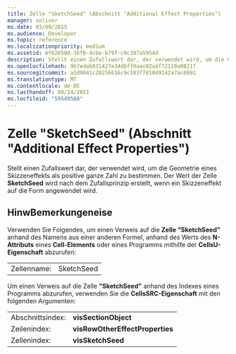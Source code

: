 ```yaml
---
title: Zelle "SketchSeed" (Abschnitt "Additional Effect Properties")
manager: soliver
ms.date: 03/09/2015
ms.audience: Developer
ms.topic: reference
ms.localizationpriority: medium
ms.assetid: 6f62650d-36f8-4c6e-b79f-c9c397a5954d
description: Stellt einen Zufallswert dar, der verwendet wird, um die Geometrie eines Skizzeneffekts als positive ganze Zahl zu bestimmen. Der Wert der Zelle SketchSeed wird nach dem Zufallsprinzip erstellt, wenn ein Skizzeneffekt auf die Form angewendet wird.
ms.openlocfilehash: 9b7edab031427e34dbff0aac02a4f72110a0821f
ms.sourcegitcommit: a1d9041c20256616c9c183f7d1049142a7ac6991
ms.translationtype: MT
ms.contentlocale: de-DE
ms.lasthandoff: 09/24/2021
ms.locfileid: "59549588"
---
```

# <a name="sketchseed-cell-additional-effect-properties-section"></a>Zelle "SketchSeed" (Abschnitt "Additional Effect Properties")

Stellt einen Zufallswert dar, der verwendet wird, um die Geometrie eines Skizzeneffekts als positive ganze Zahl zu bestimmen. Der Wert der Zelle **SketchSeed** wird nach dem Zufallsprinzip erstellt, wenn ein Skizzeneffekt auf die Form angewendet wird. 
  
## <a name="remarks"></a>HinwBemerkungeneise

Verwenden Sie Folgendes, um einen Verweis auf die **Zelle "SketchSeed"** anhand des Namens aus einer anderen Formel, anhand des Werts des **N-Attributs** eines **Cell-Elements** oder eines Programms mithilfe der **CellsU-Eigenschaft** abzurufen: 
  
|||
|:-----|:-----|
| Zellenname:  <br/> | SketchSeed  <br/> |
   
Um einen Verweis auf die Zelle **"SketchSeed"** anhand des Indexes eines Programms abzurufen, verwenden Sie die **CellsSRC-Eigenschaft** mit den folgenden Argumenten: 
  
|||
|:-----|:-----|
| Abschnittsindex:  <br/> |**visSectionObject** <br/> |
| Zeilenindex:  <br/> |**visRowOtherEffectProperties** <br/> |
| Zellenindex:  <br/> |**visSketchSeed** <br/> |
   

